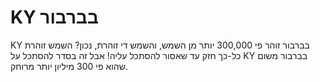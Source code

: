 # KY בברבור

KY בברבור זוהר פי 300,000 יותר מן השמש, והשמש די זוהרת, נכון? השמש זוהרת כל-כך
חזק עד שאסור להסתכל עליה! אבל זה בסדר להסתכל על KY בברבור משום שהוא פי 300
מיליון יותר מרוחק.
